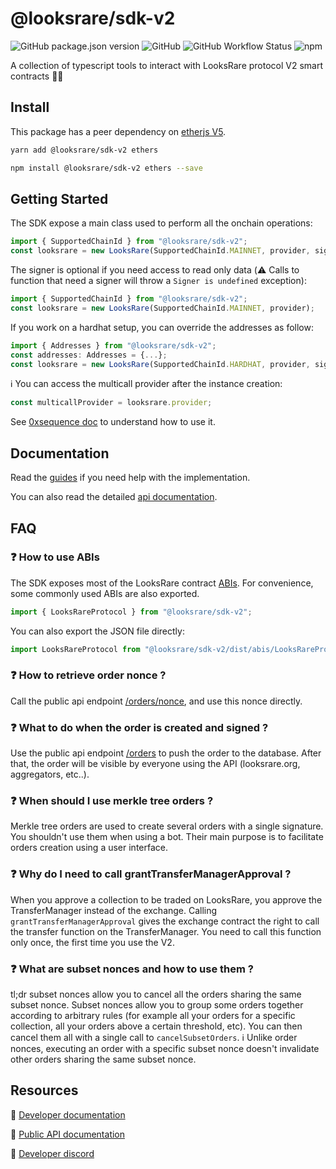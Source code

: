# @looksrare/sdk-v2

![GitHub package.json version](https://img.shields.io/github/package-json/v/LooksRare/sdk-v2) ![GitHub](https://img.shields.io/github/license/LooksRare/sdk-v2) ![GitHub Workflow Status](https://img.shields.io/github/actions/workflow/status/LooksRare/sdk-v2/build.yml) ![npm](https://img.shields.io/npm/dt/@looksrare/sdk-v2)

A collection of typescript tools to interact with LooksRare protocol V2 smart contracts 👀💎

## Install

This package has a peer dependency on [etherjs V5](https://docs.ethers.io/v5/).

```bash
yarn add @looksrare/sdk-v2 ethers
```

```bash
npm install @looksrare/sdk-v2 ethers --save
```

## Getting Started

The SDK expose a main class used to perform all the onchain operations:

```ts
import { SupportedChainId } from "@looksrare/sdk-v2";
const looksrare = new LooksRare(SupportedChainId.MAINNET, provider, signer);
```

The signer is optional if you need access to read only data (:warning: Calls to function that need a signer will throw a `Signer is undefined` exception):

```ts
import { SupportedChainId } from "@looksrare/sdk-v2";
const looksrare = new LooksRare(SupportedChainId.MAINNET, provider);
```

If you work on a hardhat setup, you can override the addresses as follow:

```ts
import { Addresses } from "@looksrare/sdk-v2";
const addresses: Addresses = {...};
const looksrare = new LooksRare(SupportedChainId.HARDHAT, provider, signer, addresses);
```

:information_source: You can access the multicall provider after the instance creation:

```ts
const multicallProvider = looksrare.provider;
```

See [0xsequence doc](https://github.com/0xsequence/sequence.js/tree/master/packages/multicall) to understand how to use it.

## Documentation

Read the [guides](./guides) if you need help with the implementation.

You can also read the detailed [api documentation](./doc).

## FAQ

### ❓ How to use ABIs

The SDK exposes most of the LooksRare contract [ABIs](https://github.com/LooksRare/sdk-v2/tree/master/src/abis). For convenience, some commonly used ABIs are also exported.

```ts
import { LooksRareProtocol } from "@looksrare/sdk-v2";
```

You can also export the JSON file directly:

```js
import LooksRareProtocol from "@looksrare/sdk-v2/dist/abis/LooksRareProtocol.json";
```

### ❓ How to retrieve order nonce ?

Call the public api endpoint [/orders/nonce](https://looksrare.dev/reference/getordernonce), and use this nonce directly.

### ❓ What to do when the order is created and signed ?

Use the public api endpoint [/orders](https://looksrare.dev/reference/createorder) to push the order to the database. After that, the order will be visible by everyone using the API (looksrare.org, aggregators, etc..).

### ❓ When should I use merkle tree orders ?

Merkle tree orders are used to create several orders with a single signature. You shouldn't use them when using a bot. Their main purpose is to facilitate orders creation using a user interface.

### ❓ Why do I need to call grantTransferManagerApproval ?

When you approve a collection to be traded on LooksRare, you approve the TransferManager instead of the exchange. Calling `grantTransferManagerApproval` gives the exchange contract the right to call the transfer function on the TransferManager. You need to call this function only once, the first time you use the V2.

### ❓ What are subset nonces and how to use them ?

tl;dr subset nonces allow you to cancel all the orders sharing the same subset nonce.
Subset nonces allow you to group some orders together according to arbitrary rules (for example all your orders for a specific collection, all your orders above a certain threshold, etc). You can then cancel them all with a single call to `cancelSubsetOrders`.
:information_source: Unlike order nonces, executing an order with a specific subset nonce doesn't invalidate other orders sharing the same subset nonce.

## Resources

🔗 [Developer documentation](https://docs.looksrare.org/developers/welcome)

🔗 [Public API documentation](https://looksrare.dev/reference/important-information)

🔗 [Developer discord](https://discord.gg/jJA4qM5dXz)
